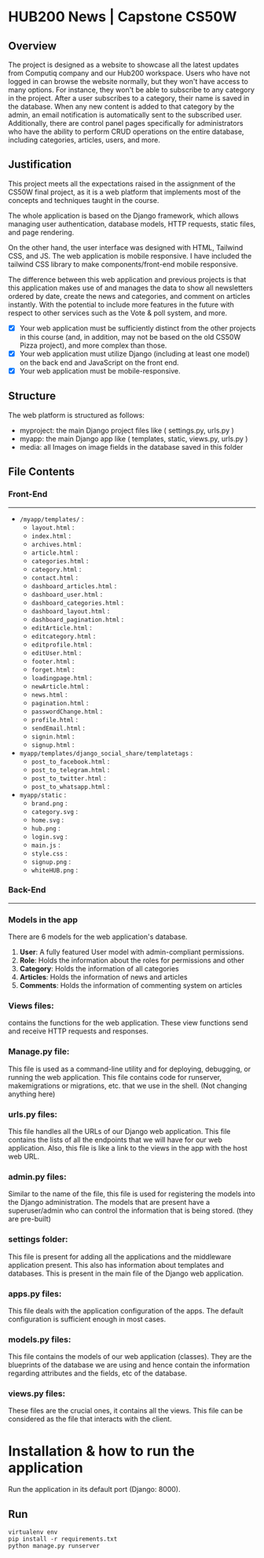 # HUB200 News | Capstone CS50W

## Overview

The project is designed as a website to showcase all the latest updates from Computiq company and our Hub200 workspace. Users who have not logged in can browse the website normally, but they won't have access to many options. For instance, they won't be able to subscribe to any category in the project. After a user subscribes to a category, their name is saved in the database. When any new content is added to that category by the admin, an email notification is automatically sent to the subscribed user. Additionally, there are control panel pages specifically for administrators who have the ability to perform CRUD operations on the entire database, including categories, articles, users, and more.

## Justification

This project meets all the expectations raised in the assignment of the CS50W final project, as it is a web platform that implements most of the concepts and techniques taught in the course.

The whole application is based on the Django framework, which allows managing user authentication, database models, HTTP requests, static files, and page rendering.

On the other hand, the user interface was designed with HTML, Tailwind CSS, and JS. The web application is mobile responsive. I have included the tailwind CSS library to make components/front-end mobile responsive.

The difference between this web application and previous projects is that this application makes use of and manages the data to show all newsletters ordered by date, create the news and categories, and comment on articles instantly. With the potential to include more features in the future with respect to other services such as the Vote & poll system, and more.

- [x] Your web application must be sufficiently distinct from the other projects in this course (and, in addition, may not be based on the old CS50W Pizza project), and more complex than those.
- [x] Your web application must utilize Django (including at least one model) on the back end and JavaScript on the front end.
- [x] Your web application must be mobile-responsive.

## Structure

The web platform is structured as follows:

- myproject: the main Django project files like ( settings.py, urls.py )
- myapp: the main Django app like ( templates, static, views.py, urls.py )
- media: all Images on image fields in the database saved in this folder

## File Contents

### Front-End

---

- `/myapp/templates/` :
  - `layout.html` :
  - `index.html` :
  - `archives.html` :
  - `article.html` :
  - `categories.html` :
  - `category.html` :
  - `contact.html` :
  - `dashboard_articles.html` :
  - `dashboard_user.html` :
  - `dashboard_categories.html` :
  - `dashboard_layout.html` :
  - `dashboard_pagination.html` :
  - `editArticle.html` :
  - `editcategory.html` :
  - `editprofile.html` :
  - `editUser.html` :
  - `footer.html` :
  - `forget.html` :
  - `loadingpage.html` :
  - `newArticle.html` :
  - `news.html` :
  - `pagination.html` :
  - `passwordChange.html` :
  - `profile.html` :
  - `sendEmail.html` :
  - `signin.html` :
  - `signup.html` :
- `myapp/templates/django_social_share/templatetags` :
  - `post_to_facebook.html` :
  - `post_to_telegram.html` :
  - `post_to_twitter.html` :
  - `post_to_whatsapp.html` :
- `myapp/static` :
  - `brand.png` :
  - `category.svg` :
  - `home.svg` :
  - `hub.png` :
  - `login.svg` :
  - `main.js` :
  - `style.css` :
  - `signup.png` :
  - `whiteHUB.png` :
### Back-End

---

### Models in the app

There are 6 models for the web application's database.
  1. **User**: A fully featured User model with admin-compliant permissions.
  2. **Role**:  Holds the information about the roles for permissions and other
  3. **Category**:  Holds the information of all categories
  4. **Articles**: Holds the information of news and articles
  5. **Comments**: Holds the information of commenting system on articles

### Views files:

contains the functions for the web application. These view functions send and receive HTTP requests and responses.

### Manage.py file:

This file is used as a command-line utility and for deploying, debugging, or running the web application. This file contains code for runserver, makemigrations or migrations, etc. that we use in the shell. (Not changing anything here)

### urls.py files:

This file handles all the URLs of our Django web application. This file contains the lists of all the endpoints that we will have for our web application. Also, this file is like a link to the views in the app with the host web URL.

### admin.py files:

Similar to the name of the file, this file is used for registering the models into the Django administration. The models that are present have a superuser/admin who can control the information that is being stored. (they are pre-built)

### settings folder:

This file is present for adding all the applications and the middleware application present. This also has information about templates and databases. This is present in the main file of the Django web application.

### apps.py files:

This file deals with the application configuration of the apps. The default configuration is sufficient enough in most cases.

### models.py files:

This file contains the models of our web application (classes). They are the blueprints of the database we are using and hence contain the information regarding attributes and the fields, etc of the database.

### views.py files:

These files are the crucial ones, it contains all the views. This file can be considered as the file that interacts with the client.

# Installation & how to run the application

Run the application in its default port (Django: 8000).

## Run

```
virtualenv env
pip install -r requirements.txt
python manage.py runserver
```
